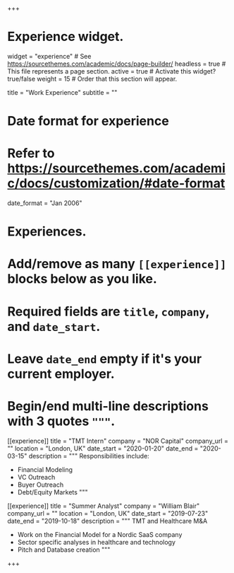 +++
# Experience widget.
widget = "experience"  # See https://sourcethemes.com/academic/docs/page-builder/
headless = true  # This file represents a page section.
active = true  # Activate this widget? true/false
weight = 15  # Order that this section will appear.

title = "Work Experience"
subtitle = ""

# Date format for experience
#   Refer to https://sourcethemes.com/academic/docs/customization/#date-format
date_format = "Jan 2006"

# Experiences.
#   Add/remove as many `[[experience]]` blocks below as you like.
#   Required fields are `title`, `company`, and `date_start`.
#   Leave `date_end` empty if it's your current employer.
#   Begin/end multi-line descriptions with 3 quotes `"""`.
[[experience]]
  title = "TMT Intern"
  company = "NOR Capital"
  company_url = ""
  location = "London, UK"
  date_start = "2020-01-20"
  date_end = "2020-03-15"
  description = """
  Responsibilities include:
  
  * Financial Modeling
  * VC Outreach
  * Buyer Outreach
  * Debt/Equity Markets
  """

[[experience]]
  title = "Summer Analyst"
  company = "William Blair"
  company_url = ""
  location = "London, UK"
  date_start = "2019-07-23"
  date_end = "2019-10-18"
  description = """
  TMT and Healthcare M&A
  * Work on the Financial Model for a Nordic SaaS company
  * Sector specific analyses in healthcare and technology
  * Pitch and Database creation
  """

+++

